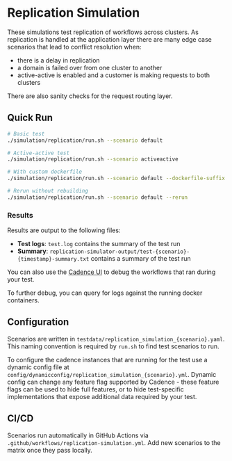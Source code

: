 # Replication Simulation

These simulations test replication of workflows across clusters. As replication is handled at the application layer there are many edge case scenarios that lead to conflict resolution when:

- there is a delay in replication
- a domain is failed over from one cluster to another
- active-active is enabled and a customer is making requests to both clusters

There are also sanity checks for the request routing layer. 

## Quick Run

```bash
# Basic test
./simulation/replication/run.sh --scenario default

# Active-active test
./simulation/replication/run.sh --scenario activeactive

# With custom dockerfile
./simulation/replication/run.sh --scenario default --dockerfile-suffix .local

# Rerun without rebuilding
./simulation/replication/run.sh --scenario default --rerun
```

### Results

Results are output to the following files:
- **Test logs**: `test.log` contains the summary of the test run
- **Summary**: `replication-simulator-output/test-{scenario}-{timestamp}-summary.txt` contains a summary of the test run 

You can also use the [Cadence UI](http://localhost:8088) to debug the workflows that ran during your test. 

To further debug, you can query for logs against the running docker containers.

## Configuration

Scenarios are written in `testdata/replication_simulation_{scenario}.yaml`. 
This naming convention is required by `run.sh` to find test scenarios to run. 

To configure the cadence instances that are running for the test use a dynamic config file at `config/dynamicconfig/replication_simulation_{scenario}.yml`.
Dynamic config can change any feature flag supported by Cadence - these feature flags can be used to hide full features, or to hide test-specific implementations that expose additional data required by your test.

## CI/CD

Scenarios run automatically in GitHub Actions via `.github/workflows/replication-simulation.yml`. Add new scenarios to the matrix once they pass locally.
